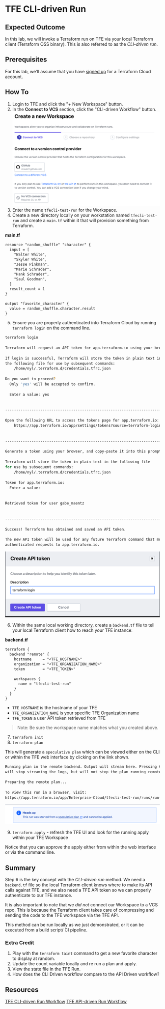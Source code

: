# TFE CLI-driven Run

## Expected Outcome

In this lab, we will invoke a Terraform run on TFE via your local Terraform client (Terraform OSS binary). This is also referred to as the _CLI-driven run_.

## Prerequisites

For this lab, we'll assume that you have [signed up](https://app.terraform.io/signup/account) for a Terraform Cloud account.

## How To

1. Login to TFE and click the "+ New Workspace" button.
2. In the **Connect to VCS** section, click the "CLI-driven Workflow" button.
![](img/tfe-cli-new-workspace.png)
3. Enter the name `tfecli-test-run` for the Workspace.
4. Create a new directory locally on your workstation named `tfecli-test-run` and create a `main.tf` within it that will provision something from Terraform.

**main.tf**
```
resource "random_shuffle" "character" {
  input = [
    "Walter White",
    "Skyler White",
    "Jesse Pinkman",
    "Marie Schrader",
    "Hank Schrader",
    "Saul Goodman",
  ]
  result_count = 1
}

output "favorite_character" {
  value = random_shuffle.character.result
}
```

5. Ensure you are properly authenticated into Terraform Cloud by running `terraform login` on the command line.

```bash
terraform login

Terraform will request an API token for app.terraform.io using your browser.

If login is successful, Terraform will store the token in plain text in
the following file for use by subsequent commands:
    /home/nyl/.terraform.d/credentials.tfrc.json

Do you want to proceed?
  Only 'yes' will be accepted to confirm.

  Enter a value: yes


---------------------------------------------------------------------------------

Open the following URL to access the tokens page for app.terraform.io:
    https://app.terraform.io/app/settings/tokens?source=terraform-login


---------------------------------------------------------------------------------

Generate a token using your browser, and copy-paste it into this prompt.

Terraform will store the token in plain text in the following file
for use by subsequent commands:
    /home/nyl/.terraform.d/credentials.tfrc.json

Token for app.terraform.io:
  Enter a value: 


Retrieved token for user gabe_maentz


---------------------------------------------------------------------------------

Success! Terraform has obtained and saved an API token.

The new API token will be used for any future Terraform command that must make
authenticated requests to app.terraform.io.

```

![](img/api_token.png)

6. Within the same local working directory, create a `backend.tf` file to tell your local Terraform client how to reach your TFE instance:

**backend.tf**
```
terraform {
  backend "remote" {
    hostname     = "<TFE_HOSTNAME>"
    organization = "<TFE_ORGANIZATION_NAME>"
    token        = "<TFE_TOKEN>"

    workspaces {
      name = "tfecli-test-run"
    }
  }
}
```

- `TFE_HOSTNAME` is the hostname of your TFE
- `TFE_ORGANIZATION_NAME` is your specific TFE Organization name
- `TFE_TOKEN` a user API token retrieved from TFE

> Note: Be sure the workspace name matches what you created above.

7. `terraform init`
8. `terraform plan`

This will generate a `speculative plan` which can be viewed either on the CLI or within the TFE web interface by clicking on the link shown.

```bash
Running plan in the remote backend. Output will stream here. Pressing Ctrl-C
will stop streaming the logs, but will not stop the plan running remotely.

Preparing the remote plan...

To view this run in a browser, visit:
https://app.terraform.io/app/Enterprise-Cloud/tfecli-test-run/runs/run-YfhCry5S9C7mVcNk
```

![](img/speculative_plan.png)

9.  `terraform apply` - refresh the TFE UI and look for the running apply within your TFE Workspace

Notice that you can approve the apply either from within the web interface or via the command line.

## Summary

Step 6 is the key concept with the _CLI-driven run_ method. We need a `backend.tf` file so the local Terraform client knows where to make its API calls against TFE, and we also need a TFE API token so we can properly authenticate to our TFE instance.  

It is also important to note that we _did not_ connect our Workspace to a VCS repo.  This is because the Terraform client takes care of compressing and sending the code to the TFE workspace via the TFE API.

This method can be run locally as we just demonstrated, or it can be executed from a build script/ CI pipeline.

### Extra Credit

1. Play with the `terraform taint` command to get a new favorite character to display at random.
2. Update the count variable locally and re run a plan and apply.
3. View the state file in the TFE Run.
4. How does the CLI Driven workflow compare to the API Driven workflow?

## Resources

[TFE CLI-driven Run Workflow](https://www.terraform.io/docs/cloud/run/cli.html)
[TFE API-driven Run Workflow](https://www.terraform.io/docs/cloud/run/api.html)